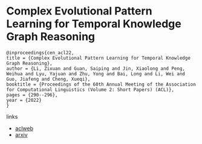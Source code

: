 # Complex Evolutional Pattern Learning for Temporal Knowledge Graph Reasoning

```
@inproceedings{cen_acl22,
title = {Complex Evolutional Pattern Learning for Temporal Knowledge Graph Reasoning},
author = {Li, Zixuan and Guan, Saiping and Jin, Xiaolong and Peng, Weihua and Lyu, Yajuan and Zhu, Yong and Bai, Long and Li, Wei and Guo, Jiafeng and Cheng, Xueqi},
booktitle = {Proceedings of the 60th Annual Meeting of the Association for Computational Linguistics (Volume 2: Short Papers) (ACL)},
pages = {290--296},
year = {2022}
}
```

links
- [aclweb](https://www.aclweb.org/anthology/2022.acl-short.32/)
- [arxiv](https://arxiv.org/abs/2203.07782)
